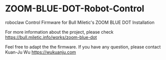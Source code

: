 # ZOOM-BLUE-DOT-Robot-Control
roboclaw Control Firmware for Bull Miletic's ZOOM BLUE DOT Installation

For more information about the project, please check
https://bull.miletic.info/works/zoom-blue-dot


Feel free to adapt the the firmware. If you have any question, please contact
Kuan-Ju Wu https://wukuanju.com


